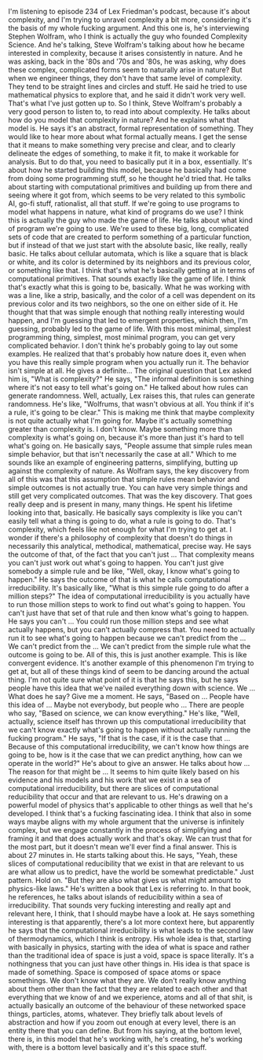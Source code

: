 ﻿I'm listening to episode 234 of Lex Friedman's podcast, because it's about complexity, and
I'm trying to unravel complexity a bit more, considering it's the basis of my whole fucking
argument.
And this one is, he's interviewing Stephen Wolfram, who I think is actually the guy who
founded Complexity Science.
And he's talking, Steve Wolfram's talking about how he became interested in complexity, because
it arises consistently in nature.
And he was asking, back in the '80s and '70s and '80s, he was asking, why does these complex,
complicated forms seem to naturally arise in nature?
But when we engineer things, they don't have that same level of complexity.
They tend to be straight lines and circles and stuff.
He said he tried to use mathematical physics to explore that, and he said it didn't work
very well.
That's what I've just gotten up to.
So I think, Steve Wolfram's probably a very good person to listen to, to read into about
complexity.
He talks about how do you model that complexity in nature?
And he explains what that model is.
He says it's an abstract, formal representation of something.
They would like to hear more about what formal actually means.
I get the sense that it means to make something very precise and clear, and to clearly delineate
the edges of something, to make it fit, to make it workable for analysis.
But to do that, you need to basically put it in a box, essentially.
It's about how he started building this model, because he basically had come from doing some
programming stuff, so he thought he'd tried that.
He talks about starting with computational primitives and building up from there and
seeing where it got from, which seems to be very related to this symbolic AI, go-fi stuff,
rationalist, all that stuff.
If we're going to use programs to model what happens in nature, what kind of programs do
we use?
I think this is actually the guy who made the game of life.
He talks about what kind of program we're going to use.
We're used to these big, long, complicated sets of code that are created to perform something
of a particular function, but if instead of that we just start with the absolute basic,
like really, really basic.
He talks about cellular automata, which is like a square that is black or white, and
its color is determined by its neighbors and its previous color, or something like that.
I think that's what he's basically getting at in terms of computational primitives.
That sounds exactly like the game of life.
I think that's exactly what this is going to be, basically.
What he was working with was a line, like a strip, basically, and the color of a cell
was dependent on its previous color and its two neighbors, so the one on either side of
it.
He thought that that was simple enough that nothing really interesting would happen, and
I'm guessing that led to emergent properties, which then, I'm guessing, probably led to
the game of life.
With this most minimal, simplest programming thing, simplest, most minimal program, you
can get very complicated behavior.
I don't think he's probably going to lay out some examples.
He realized that that's probably how nature does it, even when you have this really simple
program when you actually run it.
The behavior isn't simple at all.
He gives a definite...
The original question that Lex asked him is, "What is complexity?"
He says, "The informal definition is something where it's not easy to tell what's going
on."
He talked about how rules can generate randomness.
Well, actually, Lex raises this, that rules can generate randomness.
He's like, "Wolfrums, that wasn't obvious at all.
You think if it's a rule, it's going to be clear."
This is making me think that maybe complexity is not quite actually what I'm going for.
Maybe it's actually something greater than complexity is.
I don't know.
Maybe something more than complexity is what's going on, because it's more than just it's
hard to tell what's going on.
He basically says, "People assume that simple rules mean simple behavior, but that isn't
necessarily the case at all."
Which to me sounds like an example of engineering patterns, simplifying, butting up against
the complexity of nature.
As Wolfram says, the key discovery from all of this was that this assumption that simple
rules mean behavior and simple outcomes is not actually true.
You can have very simple things and still get very complicated outcomes.
That was the key discovery.
That goes really deep and is present in many, many things.
He spent his lifetime looking into that, basically.
He basically says complexity is like you can't easily tell what a thing is going to do, what
a rule is going to do.
That's complexity, which feels like not enough for what I'm trying to get at.
I wonder if there's a philosophy of complexity that doesn't do things in necessarily this
analytical, methodical, mathematical, precise way.
He says the outcome of that, of the fact that you can't just ... That complexity means you
can't just work out what's going to happen.
You can't just give somebody a simple rule and be like, "Well, okay, I know what's going
to happen."
He says the outcome of that is what he calls computational irreducibility.
It's basically like, "What is this simple rule going to do after a million steps?"
The idea of computational irreducibility is you actually have to run those million steps
to work to find out what's going to happen.
You can't just have that set of that rule and then know what's going to happen.
He says you can't ... You could run those million steps and see what actually happens,
but you can't actually compress that.
You need to actually run it to see what's going to happen because we can't predict from
the ... We can't predict from the ... We can't predict from the simple rule what
the outcome is going to be.
All of this, this is just another example.
This is like convergent evidence.
It's another example of this phenomenon I'm trying to get at, but all of these things
kind of seem to be dancing around the actual thing.
I'm not quite sure what point of it is that he says this, but he says people have this
idea that we've nailed everything down with science.
We ... What does he say?
Give me a moment.
He says, "Based on ... People have this idea of ... Maybe not everybody, but people who
... There are people who say, "Based on science, we can know everything."
He's like, "Well, actually, science itself has thrown up this computational irreducibility
that we can't know exactly what's going to happen without actually running the fucking
program."
He says, "If that is the case, if it is the case that ... Because of this computational
irreducibility, we can't know how things are going to be, how is it the case that we can
predict anything, how can we operate in the world?"
He's about to give an answer.
He talks about how ... The reason for that might be ... It seems to him quite likely
based on his evidence and his models and his work that we exist in a sea of computational
irreducibility, but there are slices of computational reducibility that occur and that are relevant
to us.
He's drawing on a powerful model of physics that's applicable to other things as well
that he's developed.
I think that's a fucking fascinating idea.
I think that also in some ways maybe aligns with my whole argument that the universe is
infinitely complex, but we engage constantly in the process of simplifying and framing
it and that does actually work and that's okay.
We can trust that for the most part, but it doesn't mean we'll ever find a final answer.
This is about 27 minutes in.
He starts talking about this.
He says, "Yeah, these slices of computational reducibility that we exist in that are relevant
to us are what allow us to predict, have the world be somewhat predictable."
Just pattern.
Hold on.
"But they are also what gives us what might amount to physics-like laws."
He's written a book that Lex is referring to.
In that book, he references, he talks about islands of reducibility within a sea of irreducibility.
That sounds very fucking interesting and really apt and relevant here, I think, that I should
maybe have a look at.
He says something interesting is that apparently, there's a lot more context here, but apparently
he says that the computational irreducibility is what leads to the second law of thermodynamics,
which I think is entropy.
His whole idea is that, starting with basically in physics, starting with the idea of what
is space and rather than the traditional idea of space is just a void, space is space literally.
It's a nothingness that you can just have other things in.
His idea is that space is made of something.
Space is composed of space atoms or space somethings.
We don't know what they are.
We don't really know anything about them other than the fact that they are related to each
other and that everything that we know of and we experience, atoms and all of that shit,
is actually basically an outcome of the behaviour of these networked space things, particles,
atoms, whatever.
They briefly talk about levels of abstraction and how if you zoom out enough at every level,
there is an entity there that you can define.
But from his saying, at the bottom level, there is, in this model that he's working
with, he's creating, he's working with, there is a bottom level basically and it's this
space stuff.

